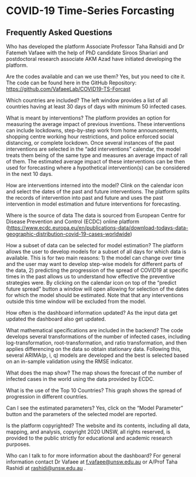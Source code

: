 # COVID-19 Time-Series Forcasting

## Frequently Asked Questions

Who has developed the platform
Associate Professor Taha Rahsidi and Dr Fatemeh Vafaee with the help of PhD candidate Siroos Shariari and postdoctoral research associate AKM Azad have initiated developing the platform. 

Are the codes available and can we use them?
Yes, but you need to cite it. The code can be found here in the GitHub Repository: https://github.com/VafaeeLab/COVID19-TS-Forcast 

Which countries are included?
The left window provides a list of all countries having at least 30 days of days with minimum 50 infected cases. 

What is meant by interventions?
The platform provides an option for measuring the average impact of previous inventions. These interventions can include lockdowns, step-by-step work from home announcements, shopping centre working hour restrictions, and police enforced social distancing, or complete lockdown. Once several instances of the past interventions are selected in the “add interventions” calendar, the model treats them being of the same type and measures an average impact of rall of them. The estimated average impact of these interventions can be then used for forecasting where a hypothetical intervention(s) can be considered in the next 10 days. 

How are interventions interned into the model?
Clink on the calendar icon   and select the dates of the past and future interventions. The platform splits the records of intervention into past and future and uses the past intervention in model estimation and future interventions for forecasting.

Where is the source of data
The data is sourced from European Centre for Disease Prevention and Control (ECDC) online platform (https://www.ecdc.europa.eu/en/publications-data/download-todays-data-geographic-distribution-covid-19-cases-worldwide)

How a subset of data can be selected for model estimation?
The platform allows the user to develop models for a subset of all days for which data is available. This is for two main reasons: 1) the model can change over time and the user may want to develop step-wise models for different parts of the data, 2) predicting the progression of the spread of COVID19 at specific times in the past allows us to understand how effective the preventive strategies were. 
By clicking on the calendar icon on top of the “predict future spread” button  a window will open allowing for selection of the dates for which the model should be estimated. Note that that any interventions outside this time window will be excluded from the model. 

How often is the dashboard information updated?
As the input data get updated the dashboard also get updated.

What mathematical specifications are included in the backend? 
The code develops several transformations of the number of infected cases, including log-transformation, root-transformation, and ratio transformation, and then applies differencing on the data so obtain stationary data.  Following this, several ARIMA(p, i, q) models are developed and the best is selected based on an in-sample validation using the RMSE indicator.

What does the map show?
The map shows the forecast of the number of infected cases in the world using the data provided by ECDC.

What is the use of the Top 10 Countries?
This graph shows the spread of progression in different countries. 

Can I see the estimated parameters?
Yes, click on the “Model Parameter” button and the parameters of the selected model are reported. 

Is the platform copyrighted?
The website and its contents, including all data, mapping, and analysis, copyright 2020 UNSW, all rights reserved, is provided to the public strictly for educational and academic research purposes.

Who can I talk to for more information about the dashboard?
For general information contact Dr Vafaee at f.vafaee@unsw.edu.au or A/Prof Taha Rashidi at rashidi@unsw.edu.au .

